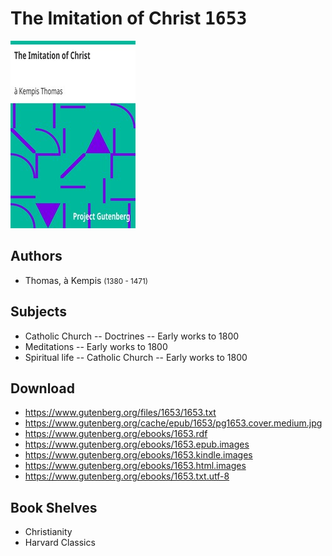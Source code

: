 # The Imitation of Christ <kbd>1653</kbd>

![](./cover.medium.jpg "")

## Authors


 - Thomas, à Kempis <small>(1380 - 1471)</small>

## Subjects


 - Catholic Church -- Doctrines -- Early works to 1800
 - Meditations -- Early works to 1800
 - Spiritual life -- Catholic Church -- Early works to 1800

## Download


 - https://www.gutenberg.org/files/1653/1653.txt
 - https://www.gutenberg.org/cache/epub/1653/pg1653.cover.medium.jpg
 - https://www.gutenberg.org/ebooks/1653.rdf
 - https://www.gutenberg.org/ebooks/1653.epub.images
 - https://www.gutenberg.org/ebooks/1653.kindle.images
 - https://www.gutenberg.org/ebooks/1653.html.images
 - https://www.gutenberg.org/ebooks/1653.txt.utf-8

## Book Shelves


 - Christianity
 - Harvard Classics
